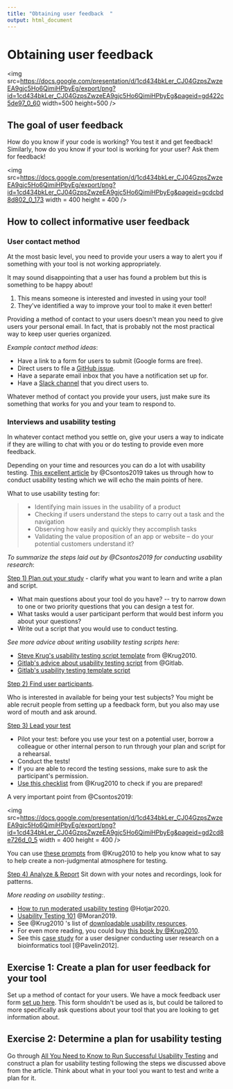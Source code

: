 ```yaml
---
title: "Obtaining user feedback  "
output: html_document
---
```


# Obtaining user feedback

<img src=https://docs.google.com/presentation/d/1cd434bkLer_CJ04GzpsZwzeEA9gjc5Ho6QimiHPbyEg/export/png?id=1cd434bkLer_CJ04GzpsZwzeEA9gjc5Ho6QimiHPbyEg&pageid=gd422c5de97_0_60 width=500 height=500 />

## The goal of user feedback

How do you know if your code is working?
You test it and get feedback!
Similarly, how do you know if your tool is working for your user?
Ask them for feedback!

<img src=https://docs.google.com/presentation/d/1cd434bkLer_CJ04GzpsZwzeEA9gjc5Ho6QimiHPbyEg/export/png?id=1cd434bkLer_CJ04GzpsZwzeEA9gjc5Ho6QimiHPbyEg&pageid=gcdcbd8d802_0_173 width = 400 height = 400 />

## How to collect informative user feedback

### User contact method

At the most basic level, you need to provide your users a way to alert you if something with your tool is not working appropriately.

It may sound disappointing that a user has found a problem but this is something to be happy about!  

1) This means someone is interested and invested in using your tool!   
2) They've identified a way to improve your tool to make it even better!  

Providing a method of contact to your users doesn't mean you need to give users your personal email.
In fact, that is probably not the most practical way to keep user queries organized.

_Example contact method ideas_:

- Have a link to a form for users to submit (Google forms are free).   
- Direct users to file a [GitHub issue](https://docs.github.com/en/github/managing-your-work-on-github/about-issues).    
- Have a separate email inbox that you have a notification set up for.  
- Have a [Slack channel](https://slack.com/) that you direct users to.  

Whatever method of contact you provide your users, just make sure its something that works for you and your team to respond to.

### Interviews and usability testing

In whatever contact method you settle on, give your users a way to indicate if they are willing to chat with you or do testing to provide even more feedback.

Depending on your time and resources you can do a lot with usability testing.
[This excellent article](https://uxstudioteam.com/ux-blog/usability-testing/) by @Csontos2019 takes us through how to conduct usability testing which we will echo the main points of here.

What to use usability testing for:

> - Identifying main issues in the usability of a product
> - Checking if users understand the steps to carry out a task and the navigation
> - Observing how easily and quickly they accomplish tasks
> - Validating the value proposition of an app or website – do your potential customers understand it?

_To summarize the steps laid out by @Csontos2019 for conducting usability research_:

[Step 1) Plan out your study](https://uxstudioteam.com/ux-blog/usability-testing/#Step_1_Plan_your_study) - clarify what you want to learn and write a plan and script.

- What main questions about your tool do you have? -- try to narrow down to one or two priority questions that you can design a test for.
- What tasks would a user participant perform that would best inform you about your questions?
- Write out a script that you would use to conduct testing.

_See more advice about writing usability testing scripts here:_    

- [Steve Krug's usability testing script template](http://sensible.com/downloads/test-script-web.pdf) from @Krug2010.
- [Gitlab's advice about usability testing script](https://about.gitlab.com/handbook/engineering/ux/ux-research-training/writing-usability-testing-script/) from @Gitlab.
- [Gitlab's usability testing template script](https://docs.google.com/document/d/1_5Qu2JR9QE5LE6cK4eq9yJs-nXv2rlWWifcjacaiWdI/edit)

[Step 2) Find user participants](https://uxstudioteam.com/ux-blog/usability-testing/#Step_2_User_test_participants).

Who is interested in available for being your test subjects?
You might be able recruit people from setting up a feedback form, but you also may use word of mouth and ask around.

[Step 3) Lead your test](https://uxstudioteam.com/ux-blog/usability-testing/#Step_3_Lead_the_test)

- Pilot your test: before you use your test on a potential user, borrow a colleague or other internal person to run through your plan and script for a rehearsal.
- Conduct the tests!
- If you are able to record the testing sessions, make sure to ask the participant's permission.
- [Use this checklist](http://sensible.com/downloads/checklists.pdf) from @Krug2010 to check if you are prepared!

A very important point from @Csontos2019:

<img src=https://docs.google.com/presentation/d/1cd434bkLer_CJ04GzpsZwzeEA9gjc5Ho6QimiHPbyEg/export/png?id=1cd434bkLer_CJ04GzpsZwzeEA9gjc5Ho6QimiHPbyEg&pageid=gd2cd8e726d_0_5 width = 400 height = 400 />

You can use [these prompts](https://sensible.com/downloads/things-a-therapist-would-say.pdf) from @Krug2010 to help you know what to say to help create a non-judgmental atmosphere for testing.

[Step 4) Analyze & Report](https://uxstudioteam.com/ux-blog/usability-testing/#Step_4_Analyze_Report)
Sit down with your notes and recordings, look for patterns.

_More reading on usability testing:_.

- [How to run moderated usability testing](https://www.hotjar.com/usability-testing/process-examples/) @Hotjar2020.
- [Usability Testing 101](https://www.nngroup.com/articles/usability-testing-101/) @Moran2019.
- See @Krug2010 's list of [downloadable usability resources](https://sensible.com/download-files/).
- For even more reading, you could buy [this book by @Krug2010](https://www.amazon.com/Rocket-Surgery-Made-Easy-Yourself-ebook/dp/B002UXRGNO).
- See this [case study](https://journals.plos.org/ploscompbiol/article?id=10.1371/journal.pcbi.1002554) for a user designer conducting user research on a bioinformatics tool [@Pavelin2012].

## Exercise 1: Create a plan for user feedback for your tool

Set up a method of contact for your users.
We have a mock feedback user form [set up here](https://docs.google.com/forms/d/1erbaH2k8cra0A2GB6W9Da0tqJCT41ZPlCmHXpKRcMLk/edit?usp=sharing).
This form shouldn't be used as is, but could be tailored to more specifically ask questions about your tool that you are looking to get information about.

## Exercise 2: Determine a plan for usability testing

Go through [All You Need to Know to Run Successful Usability Testing](https://uxstudioteam.com/ux-blog/usability-testing/) and construct a plan for usability testing following the steps we discussed above from the article.
Think about what in your tool you want to test and write a plan for it.
